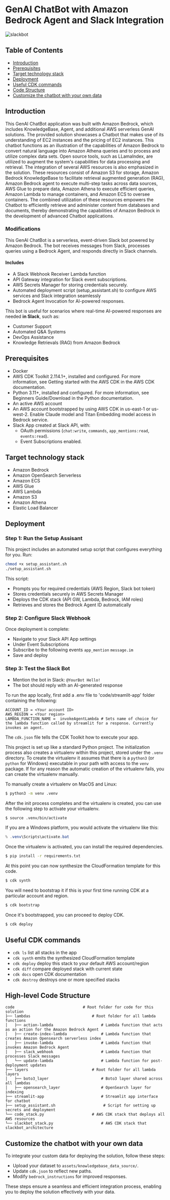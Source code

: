 # GenAI ChatBot with Amazon Bedrock Agent and Slack Integration

![slackbot](https://github.com/user-attachments/assets/1c1cccba-d804-4f52-bc95-b533fc84c53f)


## Table of Contents

- [Introduction](#Introduction)
- [Prerequisites](#Prerequisites)
- [Target technology stack](#Target-technology-stack)
- [Deployment](#Deployment)
- [Useful CDK commands](#Useful-CDK-commands)
- [Code Structure](#Code-Structure)
- [Customize the chatbot with your own data](#Customize-the-chatbot-with-your-own-data)

## Introduction

This GenAI ChatBot application was built with Amazon Bedrock, which includes KnowledgeBase, Agent, and additional AWS serverless GenAI solutions. The provided solution showcases a Chatbot that makes use of its understanding of EC2 instances and the pricing of EC2 instances. This chatbot functions as an illustration of the capabilities of Amazon Bedrock to convert natural language into Amazon Athena queries and to process and utilize complex data sets. Open source tools, such as LLamaIndex, are utilized to augment the system's capabilities for data processing and retrieval. The integration of several AWS resources is also emphasized in the solution. These resources consist of Amazon S3 for storage, Amazon Bedrock KnowledgeBase to facilitate retrieval augmented generation (RAG), Amazon Bedrock agent to execute multi-step tasks across data sources, AWS Glue to prepare data, Amazon Athena to execute efficient queries, Amazon Lambda to manage containers, and Amazon ECS to oversee containers. The combined utilization of these resources empowers the Chatbot to efficiently retrieve and administer content from databases and documents, thereby demonstrating the capabilities of Amazon Bedrock in the development of advanced Chatbot applications.

### Modifications

This GenAI ChatBot is a serverless, event-driven Slack bot powered by Amazon Bedrock. The bot receives messages from Slack, processes queries using a Bedrock Agent, and responds directly in Slack channels.

#### Includes

- A Slack Webhook Receiver Lambda function
- API Gateway integration for Slack event subscriptions.
- AWS Secrets Manager for storing credentials securely.
- Automated deployment script (setup_assistant.sh) to configure AWS services and Slack integration seamlessly
- Bedrock Agent Invocation for AI-powered responses.

This bot is useful for scenarios where real-time AI-powered responses are needed **in Slack**, such as:
- Customer Support
- Automated Q&A Systems
- DevOps Assistance
- Knowledge Retrievals (RAG) from Amazon Bedrock

## Prerequisites

- Docker
- AWS CDK Toolkit 2.114.1+, installed and configured. For more information, see Getting started with the AWS CDK in the AWS CDK documentation.
- Python 3.11+, installed and configured. For more information, see Beginners Guide/Download in the Python documentation.
- An active AWS account
- An AWS account bootstrapped by using AWS CDK in us-east-1 or us-west-2. Enable Claude model and Titan Embedding model access in Bedrock service.
- Slack App created at Slack API, with:
  - OAuth permissions (`chat:write`, `commands`, `app_mentions:read`, `events:read`).
  - Event Subscriptions enabled.

## Target technology stack

- Amazon Bedrock
- Amazon OpenSearch Serverless
- Amazon ECS
- AWS Glue
- AWS Lambda
- Amazon S3
- Amazon Athena
- Elastic Load Balancer

## Deployment

### Step 1: Run the Setup Assisant 

This project includes an automated setup script that configures everything for you. Run:

```.sh
chmod +x setup_assistant.sh
./setup_assistant.sh
```

This script:

- Prompts you for required credentials (AWS Region, Slack bot token)
- Stores credentials securely in AWS Secrets Manager
- Deploys the CDK stack (API GW, Lambda, Bedrock, IAM roles)
- Retrieves and stores the Bedrock Agent ID automatically

### Step 2: Configure Slack Webhook 

Once deployment is complete:

- Navigate to your Slack API App settings
- Under Event Subscriptions
- Subscribe to the following events
  `app_mention`
  `message.im`
- Save and deploy

### Step 3: Test the Slack Bot 

- Mention the bot in Slack:
  `@YourBot Hello!`
- The bot should reply with an AI-generated response 

To run the app locally, first add a .env file to 'code/streamlit-app' folder containing the following:

```.env
ACCOUNT_ID = <Your account ID>
AWS_REGION = <Your region>
LAMBDA_FUNCTION_NAME =  invokeAgentLambda # Sets name of choice for the lambda function called by streamlit for a response. Currently invokes an agent.
```

The `cdk.json` file tells the CDK Toolkit how to execute your app.

This project is set up like a standard Python project. The initialization
process also creates a virtualenv within this project, stored under the `.venv`
directory. To create the virtualenv it assumes that there is a `python3`
(or `python` for Windows) executable in your path with access to the `venv`
package. If for any reason the automatic creation of the virtualenv fails,
you can create the virtualenv manually.

To manually create a virtualenv on MacOS and Linux:

```bash
$ python3 -m venv .venv
```

After the init process completes and the virtualenv is created, you can use the following
step to activate your virtualenv.

```bash
$ source .venv/bin/activate
```

If you are a Windows platform, you would activate the virtualenv like this:

```powershell
% .venv\Scripts\activate.bat
```

Once the virtualenv is activated, you can install the required dependencies.

```bash
$ pip install -r requirements.txt
```

At this point you can now synthesize the CloudFormation template for this code.

```bash
$ cdk synth
```

You will need to bootstrap it if this is your first time running CDK at a particular account and region.

```bash
$ cdk bootstrap
```

Once it's bootstrapped, you can proceed to deploy CDK.

```bash
$ cdk deploy
```

## Useful CDK commands

- `cdk ls` list all stacks in the app
- `cdk synth` emits the synthesized CloudFormation template
- `cdk deploy` deploy this stack to your default AWS account/region
- `cdk diff` compare deployed stack with current state
- `cdk docs` open CDK documentation
- `cdk destroy` destroys one or more specified stacks

## High-level Code Structure

```
code                              # Root folder for code for this solution
├── lambdas                           # Root folder for all lambda functions
│   ├── action-lambda                     # Lambda function that acts as an action for the Amazon Bedrock Agent
│   ├── create-index-lambda               # Lambda function that creates Amazon Opensearch serverless index
│   ├── invoke-lambda                     # Lambda function that invokes Amazon Bedrock Agent
│   ├── slack_webhook                     # Lambda function that processes Slack messages
│   └── update-lambda                     # Lambda function for post-deployment updates
├── layers                            # Root folder for all lambda layers
│   ├── boto3_layer                       # Boto3 layer shared across all lambdas
│   ├── opensearch_layer                  # OpenSearch layer for indexing
├── streamlit-app                         # Streamlit app interface for chatbot
├── setup_assistant.sh                     # Script for setting up secrets and deployment
└── code_stack.py                     # AWS CDK stack that deploys all AWS resources
└── slackbot_stack.py                     # AWS CDK stack that slackbot_architecture
```

## Customize the chatbot with your own data

To integrate your custom data for deploying the solution, follow these steps:

- Upload your dataset to `assets/knowledgebase_data_source/`.
- Update `cdk.json` to reflect new paths.
- Modify `bedrock_instructions` for improved responses.

These steps ensure a seamless and efficient integration process, enabling you to deploy the solution effectively with your data.

